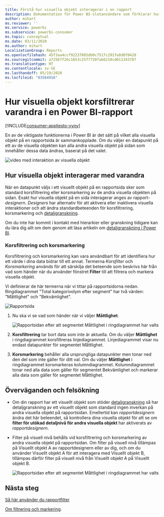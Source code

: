 ```yaml
---
title: Förstå hur visuella objekt interagerar i en rapport
description: Dokumentation för Power BI-slutanvändare som förklarar hur visuella objekt interagerar på en rapportsida.
author: mihart
ms.reviewer: ''
ms.service: powerbi
ms.subservice: powerbi-consumer
ms.topic: conceptual
ms.date: 03/11/2020
ms.author: mihart
LocalizationGroup: Reports
ms.openlocfilehash: 45f3aa4ccf92237085db0c7517c291fe8d0f0428
ms.sourcegitcommit: a72567f26c1653c25f7730fab6210cd011343707
ms.translationtype: HT
ms.contentlocale: sv-SE
ms.lasthandoff: 05/19/2020
ms.locfileid: "83564916"
---
```

# <a name="how-visuals-cross-filter-each-other-in-a-power-bi-report"></a>Hur visuella objekt korsfiltrerar varandra i en Power BI-rapport

[!INCLUDE[consumer-appliesto-yyny](../includes/consumer-appliesto-yyny.md)]

En av de viktigaste funktionerna i Power BI är det sätt på vilket alla visuella objekt på en rapportsida är sammankopplade. Om du väljer en datapunkt på ett av de visuella objekten kan alla andra visuella objekt på sidan som innehåller dessa data ändras, baserat på det valet. 

![video med interaktion av visuella objekt](media/end-user-interactions/interactions.gif)

## <a name="how-visuals-interact-with-each-other"></a>Hur visuella objekt interagerar med varandra

När en datapunkt väljs i ett visuellt objekt på en rapportsida sker som standard korsfiltrering eller korsmarkering av de andra visuella objekten på sidan. Exakt hur visuella objekt på en sida interagerar anges av rapport-*designern*. *Designers* har alternativ för att aktivera eller inaktivera visuella interaktioner och att ändra standardbeteenden för korsfiltrering, korsmarkering och [detaljgranskning](end-user-drill.md). 

Om du inte har kommit i kontakt med hierarkier eller granskning tidigare kan du lära dig allt om dem genom att läsa artikeln om [detaljgranskning i Power BI](end-user-drill.md). 

### <a name="cross-filtering-and-cross-highlighting"></a>Korsfiltrering och korsmarkering

Korsfiltrering och korsmarkering kan vara användbart för att identifiera hur ett värde i dina data bidrar till ett annat. Termerna *Korsfilter* och *Korsmarkering* används för att särskilja det beteende som beskrivs här från vad som händer när du använder fönstret **Filter** till att filtrera och markera visuella objekt.  

Vi definierar de här termerna när vi tittar på rapportsidorna nedan. Ringdiagrammet "Total kategorivolym efter segment" har två värden: "Måttlighet" och "Bekvämlighet". 

![Rapportsida](media/end-user-interactions/power-bi-interactions-before.png)

1. Nu ska vi se vad som händer när vi väljer **Måttlighet**.

    ![Rapportsidan efter att segmentet Måttlighet i ringdiagrammet har valts](media/end-user-interactions/power-bi-interactions-after.png)

2. **Korsfiltrering** tar bort data som inte är aktuella. Om du väljer **Måttlighet** i ringdiagrammet korsfiltreras linjediagrammet. Linjediagrammet visar nu endast datapunkter för segmentet Måttlighet. 

3. **Korsmarkering** behåller alla ursprungliga datapunkter men tonar ned den del som inte gäller för ditt val. Om du väljer **Måttlighet** i ringdiagrammet korsmarkeras kolumndiagrammet. Kolumndiagrammet tonar ned alla data som gäller för segmentet Bekvämlighet och markerar alla data som gäller för segmentet Måttlighet. 


## <a name="considerations-and-troubleshooting"></a>Överväganden och felsökning
- Om din rapport har ett visuellt objekt som stöder [detaljgranskning](end-user-drill.md) så har detaljgranskning av ett visuellt objekt som standard ingen inverkan på andra visuella objekt på rapportsidan. Emellertid kan *rapportdesignern* ändra det här beteendet, så kontrollera dina visuella objekt för att se om **filter för utökad detaljnivå för andra visuella objekt** har aktiverats av *rapportdesignern*.
    
- Filter på visuell nivå behålls vid korsfiltrering och korsmarkering av andra visuella objekt på rapportsidan. Om filter på visuell nivå tillämpas på Visuellt objekt A av rapportdesignern eller av dig, och om du använder Visuellt objekt A för att interagera med Visuellt objekt B, tillämpas därför filter på visuell nivå från Visuellt objekt A på Visuellt objekt B.

    ![Rapportsidan efter att segmentet Måttlighet i ringdiagrammet har valts](media/end-user-interactions/power-bi-visual-filters.png)

## <a name="next-steps"></a>Nästa steg
[Så här använder du rapportfilter](../consumer/end-user-report-filter.md)


[Om filtrering och markering](end-user-report-filter.md).
